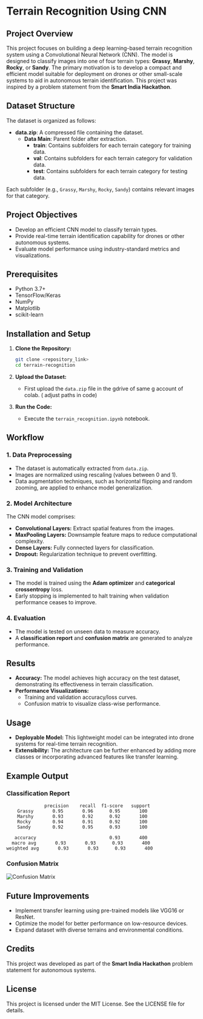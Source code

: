# Terrain Recognition Using CNN

## Project Overview
This project focuses on building a deep learning-based terrain recognition system using a Convolutional Neural Network (CNN). The model is designed to classify images into one of four terrain types: **Grassy**, **Marshy**, **Rocky**, or **Sandy**. The primary motivation is to develop a compact and efficient model suitable for deployment on drones or other small-scale systems to aid in autonomous terrain identification. This project was inspired by a problem statement from the **Smart India Hackathon**.

## Dataset Structure
The dataset is organized as follows:
- **data.zip**: A compressed file containing the dataset.
  - **Data Main**: Parent folder after extraction.
    - **train**: Contains subfolders for each terrain category for training data.
    - **val**: Contains subfolders for each terrain category for validation data.
    - **test**: Contains subfolders for each terrain category for testing data.

Each subfolder (e.g., `Grassy`, `Marshy`, `Rocky`, `Sandy`) contains relevant images for that category.

## Project Objectives
- Develop an efficient CNN model to classify terrain types.
- Provide real-time terrain identification capability for drones or other autonomous systems.
- Evaluate model performance using industry-standard metrics and visualizations.

## Prerequisites
- Python 3.7+
- TensorFlow/Keras
- NumPy
- Matplotlib
- scikit-learn

## Installation and Setup
1. **Clone the Repository:**
   ```bash
   git clone <repository_link>
   cd terrain-recognition
   ```

2. **Upload the Dataset:**
   - First upload the `data.zip` file in the gdrive of same g account of colab. ( adjust paths in code)

3. **Run the Code:**
   - Execute the `terrain_recognition.ipynb` notebook.

## Workflow
### 1. Data Preprocessing
- The dataset is automatically extracted from `data.zip`.
- Images are normalized using rescaling (values between 0 and 1).
- Data augmentation techniques, such as horizontal flipping and random zooming, are applied to enhance model generalization.

### 2. Model Architecture
The CNN model comprises:
- **Convolutional Layers:** Extract spatial features from the images.
- **MaxPooling Layers:** Downsample feature maps to reduce computational complexity.
- **Dense Layers:** Fully connected layers for classification.
- **Dropout:** Regularization technique to prevent overfitting.

### 3. Training and Validation
- The model is trained using the **Adam optimizer** and **categorical crossentropy** loss.
- Early stopping is implemented to halt training when validation performance ceases to improve.

### 4. Evaluation
- The model is tested on unseen data to measure accuracy.
- A **classification report** and **confusion matrix** are generated to analyze performance.

## Results
- **Accuracy:** The model achieves high accuracy on the test dataset, demonstrating its effectiveness in terrain classification.
- **Performance Visualizations:**
  - Training and validation accuracy/loss curves.
  - Confusion matrix to visualize class-wise performance.

## Usage
- **Deployable Model:** This lightweight model can be integrated into drone systems for real-time terrain recognition.
- **Extensibility:** The architecture can be further enhanced by adding more classes or incorporating advanced features like transfer learning.

## Example Output
### Classification Report
```
              precision    recall  f1-score   support
    Grassy       0.95       0.96      0.95       100
    Marshy       0.93       0.92      0.92       100
    Rocky        0.94       0.91      0.92       100
    Sandy        0.92       0.95      0.93       100

   accuracy                           0.93       400
  macro avg       0.93       0.93      0.93       400
weighted avg       0.93       0.93      0.93       400
```

### Confusion Matrix
![Confusion Matrix](confusion_matrix.png)

## Future Improvements
- Implement transfer learning using pre-trained models like VGG16 or ResNet.
- Optimize the model for better performance on low-resource devices.
- Expand dataset with diverse terrains and environmental conditions.

## Credits
This project was developed as part of the **Smart India Hackathon** problem statement for autonomous systems.

## License
This project is licensed under the MIT License. See the LICENSE file for details.

